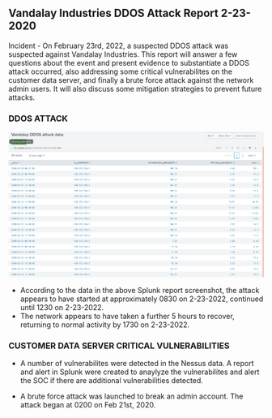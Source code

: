 ## Vandalay Industries DDOS Attack Report 2-23-2020

Incident - On February 23rd, 2022, a suspected DDOS attack was suspected against Vandalay Industries.  This report will answer a few questions about the event and present evidence to substantiate a DDOS attack occurred, also addressing some critical vulnerabilites on the customer data server, and finally a brute force attack against the network admin users. It will also discuss some mitigation strategies to prevent future attacks. 

### DDOS ATTACK

![DDOS attack](https://github.com/mikehemming/UofM_cybersecurity/blob/main/Week_18_Homework/Screencaps/Vandalay%20DDOS%20attack%20report.png)

-  According to the data in the above Splunk report screenshot, the attack appears to have started at approximately 0830 on 2-23-2022, continued until 1230 on 2-23-2022.
-  The network appears to have taken a further 5 hours to recover, returning to normal activity by 1730 on 2-23-2022.

### CUSTOMER DATA SERVER CRITICAL VULNERABILITIES
-   A number of vulnerabilites were detected in the Nessus data. A report and alert in Splunk were created to anaylyze the vulnerabilites and alert the SOC if there are additional vulnerabilities detected.


-  A brute force attack was launched to break an admin account. The attack began at 0200 on Feb 21st, 2020.
